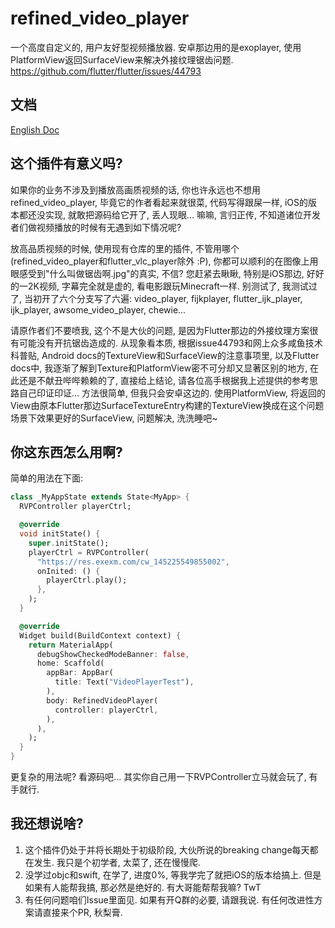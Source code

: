 # refined_video_player

一个高度自定义的, 用户友好型视频播放器. 安卓那边用的是exoplayer, 使用PlatformView返回SurfaceView来解决外接纹理锯齿问题. https://github.com/flutter/flutter/issues/44793

## 文档

[English Doc](README.md)

## 这个插件有意义吗?

如果你的业务不涉及到播放高画质视频的话, 你也许永远也不想用refined_video_player, 毕竟它的作者看起来就很菜, 代码写得跟屎一样, iOS的版本都还没实现, 就敢把源码给它开了, 丢人现眼... 嘛嘛, 言归正传, 不知道诸位开发者们做视频播放的时候有无遇到如下情况呢?

放高品质视频的时候, 使用现有仓库的里的插件, 不管用哪个(refined_video_player和flutter_vlc_player除外 :P), 你都可以顺利的在图像上用眼感受到"什么叫做锯齿啊.jpg"的真实, 不信? 您赶紧去瞅瞅, 特别是iOS那边, 好好的一2K视频, 字幕完全就是虚的, 看电影跟玩Minecraft一样. 别测试了, 我测试过了, 当初开了六个分支写了六遍: video_player, fijkplayer, flutter_ijk_player, ijk_player, awsome_video_player, chewie... 

请原作者们不要喷我, 这个不是大伙的问题, 是因为Flutter那边的外接纹理方案很有可能没有开抗锯齿造成的. 从现象看本质, 根据issue44793和网上众多咸鱼技术科普贴, Android docs的TextureView和SurfaceView的注意事项里, 以及Flutter docs中, 我逐渐了解到Texture和PlatformView密不可分却又显著区别的地方, 在此还是不献丑哔哔赖赖的了, 直接给上结论, 请各位高手根据我上述提供的参考思路自己印证印证... 方法很简单, 但我只会安卓这边的. 使用PlatformView, 将返回的View由原本Flutter那边SurfaceTextureEntry构建的TextureView换成在这个问题场景下效果更好的SurfaceView, 问题解决, 洗洗睡吧~

## 你这东西怎么用啊?

简单的用法在下面:
```dart
class _MyAppState extends State<MyApp> {
  RVPController playerCtrl;

  @override
  void initState() {
    super.initState();
    playerCtrl = RVPController(
      "https://res.exexm.com/cw_145225549855002",
      onInited: () {
        playerCtrl.play();
      },
    );
  }

  @override
  Widget build(BuildContext context) {
    return MaterialApp(
      debugShowCheckedModeBanner: false,
      home: Scaffold(
        appBar: AppBar(
          title: Text("VideoPlayerTest"),
        ),
        body: RefinedVideoPlayer(
          controller: playerCtrl,
        ),
      ),
    );
  }
}
```

更复杂的用法呢? 看源码吧... 其实你自己用一下RVPController立马就会玩了, 有手就行.

## 我还想说啥?

1. 这个插件仍处于并将长期处于初级阶段, 大伙所说的breaking change每天都在发生. 我只是个初学者, 太菜了, 还在慢慢爬.
2. 没学过objc和swift, 在学了, 进度0%, 等我学完了就把iOS的版本给搞上. 但是如果有人能帮我搞, 那必然是绝好的. 有大哥能帮帮我嘛? TwT
3. 有任何问题咱们Issue里面见. 如果有开Q群的必要, 请跟我说. 有任何改进性方案请直接来个PR, 秋梨膏.
